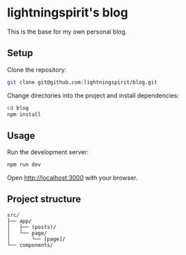 # lightningspirit's blog

This is the base for my own personal blog.

## Setup

Clone the repository:

```sh
git clone git@github.com:lightningspirit/blog.git
```

Change directories into the project and install dependencies:

```sh
cd blog
npm install
```

## Usage

Run the development server:

```sh
npm run dev
```

Open [http://localhost:3000](http://localhost:3000) with your browser.

## Project structure

```
src/
├── app/
│   ├── (posts)/
│   └── page/
│       └── [page]/
└── components/
```

